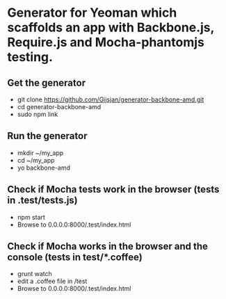 # Generator for Yeoman which scaffolds an app with Backbone.js, Require.js and Mocha-phantomjs testing.

## Get the generator
- git clone https://github.com/Gijsjan/generator-backbone-amd.git
- cd generator-backbone-amd
- sudo npm link

## Run the generator
- mkdir ~/my_app
- cd ~/my_app
- yo backbone-amd

## Check if Mocha tests work in the browser (tests in .test/tests.js)
- npm start
- Browse to 0.0.0.0:8000/.test/index.html

## Check if Mocha works in the browser and the console (tests in test/*.coffee)
- grunt watch
- edit a .coffee file in /test
- Browse to 0.0.0.0:8000/.test/index.html


